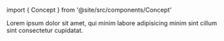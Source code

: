 import { Concept } from '@site/src/components/Concept'

<Concept
  title = "Modules"
  kind  = "Mastery"
  block = {true}>
Lorem ipsum dolor sit amet, qui minim labore adipisicing minim sint cillum sint consectetur cupidatat.  
</Concept>

